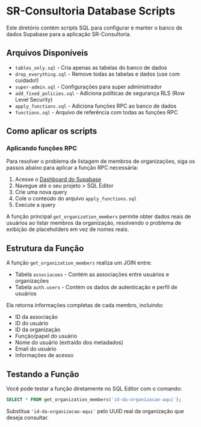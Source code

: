 # SR-Consultoria Database Scripts

Este diretório contém scripts SQL para configurar e manter o banco de dados Supabase para a aplicação SR-Consultoria.

## Arquivos Disponíveis

- `tables_only.sql` - Cria apenas as tabelas do banco de dados
- `drop_everything.sql` - Remove todas as tabelas e dados (use com cuidado!)
- `super-admin.sql` - Configurações para super administrador
- `add_fixed_policies.sql` - Adiciona políticas de segurança RLS (Row Level Security)
- `apply_functions.sql` - Adiciona funções RPC ao banco de dados
- `functions.sql` - Arquivo de referência com todas as funções RPC

## Como aplicar os scripts

### Aplicando funções RPC

Para resolver o problema de listagem de membros de organizações, siga os passos abaixo para aplicar a função RPC necessária:

1. Acesse o [Dashboard do Supabase](https://app.supabase.com)
2. Navegue até o seu projeto > SQL Editor
3. Crie uma nova query
4. Cole o conteúdo do arquivo `apply_functions.sql`
5. Execute a query

A função principal `get_organization_members` permite obter dados reais de usuários ao listar membros da organização, resolvendo o problema de exibição de placeholders em vez de nomes reais.

## Estrutura da Função

A função `get_organization_members` realiza um JOIN entre:
- Tabela `associacoes` - Contém as associações entre usuários e organizações
- Tabela `auth.users` - Contém os dados de autenticação e perfil de usuários

Ela retorna informações completas de cada membro, incluindo:
- ID da associação
- ID do usuário
- ID da organização
- Função/papel do usuário
- Nome do usuário (extraído dos metadados)
- Email do usuário
- Informações de acesso

## Testando a Função

Você pode testar a função diretamente no SQL Editor com o comando:

```sql
SELECT * FROM get_organization_members('id-da-organizacao-aqui');
```

Substitua `'id-da-organizacao-aqui'` pelo UUID real da organização que deseja consultar.